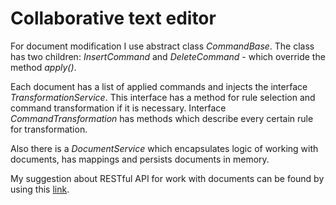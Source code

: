 # Collaborative text editor

For document modification I use abstract class *CommandBase*. The class has two children: *InsertCommand* and *DeleteCommand* - which override the method *apply()*.

Each document has a list of applied commands and injects the interface *TransformationService*. This interface has a method for rule selection and command transformation if it is necessary.
Interface *CommandTransformation* has methods which describe every certain rule for transformation.

Also there is a *DocumentService* which encapsulates logic of working with documents, has mappings and persists documents in memory.

My suggestion about RESTful API for work with documents can be found by using this [link](https://app.swaggerhub.com/apis-docs/mavrinkirill/collaborative-text-editor/1.0.0).
